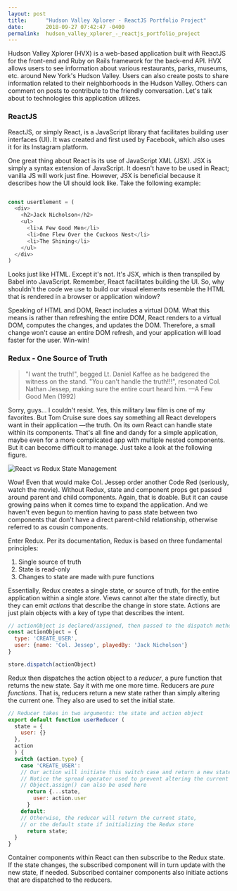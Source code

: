 ```yaml
---
layout: post
title:      "Hudson Valley Xplorer - ReactJS Portfolio Project"
date:       2018-09-27 07:42:47 -0400
permalink:  hudson_valley_xplorer_-_reactjs_portfolio_project
---
```



Hudson Valley Xplorer (HVX) is a web-based application built with ReactJS for the front-end and Ruby on Rails framework for the back-end API. HVX allows users to see information about various restaurants, parks, museums, etc. around New York's Hudson Valley. Users can also create posts to share information related to their neighborhoods in the Hudson Valley. Others can comment on posts to contribute to the friendly conversation. Let's talk about to technologies this application utilizes.

### ReactJS
ReactJS, or simply React, is a JavaScript library that facilitates building user interfaces (UI). It was created and first used by Facebook, which also uses it for its Instagram platform. 

One great thing about React is its use of JavaScript XML (JSX). JSX is simply a syntax extension of JavaScript. It doesn't have to be used in React; vanilla JS will work just fine. However, JSX is beneficial because it describes how the UI should look like. Take the following example:
```javascript

const userElement = (
  <div>
    <h2>Jack Nicholson</h2>
    <ul>
      <li>A Few Good Men</li>
      <li>One Flew Over the Cuckoos Nest</li>
      <li>The Shining</li>
    </ul>
  </div>
)

```
Looks just like HTML. Except it's not. It's JSX, which is then transpiled by Babel into JavaScript. Remember, React facilitates building the UI. So, why shouldn't the code we use to build our visual elements resemble the HTML that is rendered in a browser or application window?

Speaking of HTML and DOM, React includes a virtual DOM. What this means is rather than refreshing the entire DOM, React renders to a virtual DOM, computes the changes, and updates the DOM. Therefore, a small change won't cause an entire DOM refresh, and your application will load faster for the user. Win-win!

### Redux - One Source of Truth
  >"I want the truth!", begged Lt. Daniel Kaffee as he badgered the witness on the stand.
  >"You can't handle the truth!!!", resonated Col. Nathan Jessep, making sure the entire court heard him.
  > —A Few Good Men (1992)

Sorry, guys... I couldn't resist. Yes, this military law film is one of my favorites. But Tom Cruise sure does say something all React developers want in their application —the truth. On its own React can handle state within its components. That's all fine and dandy for a simple application, maybe even for a more complicated app with multiple nested components. But it can become difficult to manage. Just take a look at the following figure.

![React vs Redux State Management](https://i.imgur.com/Gmx7pNs.jpg?1)

Wow! Even that would make Col. Jessep order another Code Red (seriously, watch the movie). Without Redux, state and component props get passed around parent and child components. Again, that is doable. But it can cause growing pains when it comes time to expand the application. And we haven't even begun to mention having to pass state between two components that don't have a direct parent-child relationship, otherwise referred to as cousin components.

Enter Redux. Per its documentation, Redux is based on three fundamental principles:
  1. Single source of truth
  2. State is read-only
  3. Changes to state are made with pure functions

Essentially, Redux creates a single state, or source of truth, for the entire application within a single *store*. Views cannot alter the state directly, but they can emit *actions* that describe the change in store state. Actions are just plain objects with a key of type that describes the intent.
```javascript
// actionObject is declared/assigned, then passed to the dispatch method that is called on the store
const actionObject = {
  type: 'CREATE_USER',
  user: {name: 'Col. Jessep', playedBy: 'Jack Nicholson'}
}

store.dispatch(actionObject)
```
Redux then dispatches the action object to a *reducer*, a pure function that returns the new state. Say it with me one more time. Reducers are *pure functions*. That is, reducers return a new state rather than simply altering the current one. They also are used to set the initial state.
```javascript
// Reducer takes in two arguments: the state and action object
export default function userReducer (
  state = {
    user: {}
  },
  action
  ) {
  switch (action.type) {
    case 'CREATE_USER':
    // Our action will initiate this switch case and return a new state
    // Notice the spread operator used to prevent altering the current state
    // Object.assign() can also be used here
      return {...state,
        user: action.user
      }
    default:
    // Otherwise, the reducer will return the current state,
    // or the default state if initializing the Redux store
      return state;
  }
}
```
Container components within React can then subscribe to the Redux state. If the state changes, the subscribed component will in turn update with the new state, if needed. Subscribed container components also initiate actions that are dispatched to the reducers.

